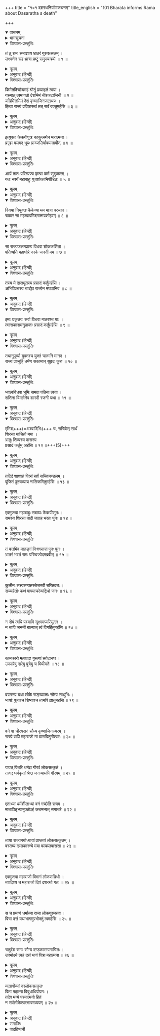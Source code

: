 +++
title = "१०१ दशरथनिर्याणकथनम्"
title_english = "101 Bharata informs Rama about Dasaratha s death"

+++
<details open><summary>वाचनम्</summary>
<div caption="श्रीराम-हरिसीताराममूर्ति-घनपाठिभ्यां वचनम्" class="audioEmbed" src="https://archive.org/download/Ramayana-recitation-Sriram-harisItArAmamUrti-Ghanapaati-v2/Kanda_2/Kanda_2_AYK-101-Dasharatha_Niryana_Kathanam_.mp3"></div>
</details>

<details><summary>भागसूचना</summary>

101. श्रीरामका भरतसे वनमें आगमनका प्रयोजन पूछना, भरतका उनसे राज्य ग्रहण करनेके लिये कहना और श्रीरामका उसे अस्वीकार कर देना
</details>

<details open><summary>विश्वास-प्रस्तुतिः</summary>

तं तु रामः समाज्ञाय भ्रातरं गुरुवत्सलम् ।  
लक्ष्मणेन सह भ्रात्रा प्रष्टुं समुपचक्रमे ॥ १ ॥
</details>

<details><summary>मूलम्</summary>

तं तु रामः समाज्ञाय भ्रातरं गुरुवत्सलम् ।  
लक्ष्मणेन सह भ्रात्रा प्रष्टुं समुपचक्रमे ॥ १ ॥
</details>

<details><summary>अनुवाद (हिन्दी)</summary>

लक्ष्मणसहित श्रीरामचन्द्रजीने अपने गुरुभक्त भाई भरतको अच्छी तरह समझाकर अथवा उन्हें अपनेमें अनुरक्त जानकर उनसे इस प्रकार पूछना आरम्भ किया— ॥ १ ॥
</details>

<details open><summary>विश्वास-प्रस्तुतिः</summary>

किमेतदिच्छेयमहं श्रोतुं प्रव्याहृतं त्वया ।  
यस्मात् त्वमागतो देशमिमं चीरजटाजिनी ॥ २ ॥  
यन्निमित्तमिमं देशं कृष्णाजिनजटाधरः ।  
हित्वा राज्यं प्रविष्टस्त्वं तत् सर्वं वक्तुमर्हसि ॥ ३ ॥
</details>

<details><summary>मूलम्</summary>

किमेतदिच्छेयमहं श्रोतुं प्रव्याहृतं त्वया ।  
यस्मात् त्वमागतो देशमिमं चीरजटाजिनी ॥ २ ॥  
यन्निमित्तमिमं देशं कृष्णाजिनजटाधरः ।  
हित्वा राज्यं प्रविष्टस्त्वं तत् सर्वं वक्तुमर्हसि ॥ ३ ॥
</details>

<details><summary>अनुवाद (हिन्दी)</summary>

‘भाई! तुम राज्य छोड़कर वल्कल, कृष्णमृगचर्म और जटा धारण करके जो इस देशमें आये हो, इसका क्या कारण है? जिस निमित्तसे इस वनमें तुम्हारा प्रवेश हुआ है, यह मैं तुम्हारे मुँहसे सुनना चाहता हूँ । तुम्हें सब कुछ साफ-साफ बताना चाहिये’ ॥ २-३ ॥
</details>

<details open><summary>विश्वास-प्रस्तुतिः</summary>

इत्युक्तः केकयीपुत्रः काकुत्स्थेन महात्मना ।  
प्रगृह्य बलवद् भूयः प्राञ्जलिर्वाक्यमब्रवीत् ॥ ४ ॥
</details>

<details><summary>मूलम्</summary>

इत्युक्तः केकयीपुत्रः काकुत्स्थेन महात्मना ।  
प्रगृह्य बलवद् भूयः प्राञ्जलिर्वाक्यमब्रवीत् ॥ ४ ॥
</details>

<details><summary>अनुवाद (हिन्दी)</summary>

ककुत्स्थवंशी महात्मा श्रीरामचन्द्रजीके इस प्रकार पूछनेपर भरतने बलपूर्वक आन्तरिक शोकको दबा पुनः हाथ जोड़कर इस प्रकार कहा— ॥ ४ ॥
</details>

<details open><summary>विश्वास-प्रस्तुतिः</summary>

आर्य तातः परित्यज्य कृत्वा कर्म सुदुष्करम् ।  
गतः स्वर्गं महाबाहुः पुत्रशोकाभिपीडितः ॥ ५ ॥
</details>

<details><summary>मूलम्</summary>

आर्य तातः परित्यज्य कृत्वा कर्म सुदुष्करम् ।  
गतः स्वर्गं महाबाहुः पुत्रशोकाभिपीडितः ॥ ५ ॥
</details>

<details><summary>अनुवाद (हिन्दी)</summary>

‘आर्य! हमारे महाबाहु पिता अत्यन्त दुष्कर कर्म करके पुत्रशोकसे पीड़ित हो हमें छोड़कर स्वर्गलोकको चले गये ॥ ५ ॥
</details>

<details open><summary>विश्वास-प्रस्तुतिः</summary>

स्त्रिया नियुक्तः कैकेय्या मम मात्रा परन्तप ।  
चकार सा महत्पापमिदमात्मयशोहरम् ॥ ६ ॥
</details>

<details><summary>मूलम्</summary>

स्त्रिया नियुक्तः कैकेय्या मम मात्रा परन्तप ।  
चकार सा महत्पापमिदमात्मयशोहरम् ॥ ६ ॥
</details>

<details><summary>अनुवाद (हिन्दी)</summary>

‘शत्रुओंको संताप देनेवाले रघुनन्दन! अपनी स्त्री एवं मेरी माता कैकेयीकी प्रेरणासे ही विवश हो पिताजीने ऐसा कठोर कार्य किया था । मेरी माँने अपने सुयशको नष्ट करनेवाला यह बड़ा भारी पाप किया है ॥ ६ ॥
</details>

<details open><summary>विश्वास-प्रस्तुतिः</summary>

सा राज्यफलमप्राप्य विधवा शोककर्शिता ।  
पतिष्यति महाघोरे नरके जननी मम ॥ ७ ॥
</details>

<details><summary>मूलम्</summary>

सा राज्यफलमप्राप्य विधवा शोककर्शिता ।  
पतिष्यति महाघोरे नरके जननी मम ॥ ७ ॥
</details>

<details><summary>अनुवाद (हिन्दी)</summary>

‘अतः वह राज्यरूपी फल न पाकर विधवा हो गयी । अब मेरी माता शोकसे दुर्बल हो महाघोर नरकमें पड़ेगी ॥ ७ ॥
</details>

<details open><summary>विश्वास-प्रस्तुतिः</summary>

तस्य मे दासभूतस्य प्रसादं कर्तुमर्हसि ।  
अभिषिञ्चस्व चाद्यैव राज्येन मघवानिव ॥ ८ ॥
</details>

<details><summary>मूलम्</summary>

तस्य मे दासभूतस्य प्रसादं कर्तुमर्हसि ।  
अभिषिञ्चस्व चाद्यैव राज्येन मघवानिव ॥ ८ ॥
</details>

<details><summary>अनुवाद (हिन्दी)</summary>

‘अब आप अपने दासस्वरूप मुझ भरतपर कृपा कीजिये और इन्द्रकी भाँति आज ही राज्य ग्रहण करनेके लिये अपना अभिषेक कराइये ॥ ८ ॥
</details>

<details open><summary>विश्वास-प्रस्तुतिः</summary>

इमाः प्रकृतयः सर्वा विधवा मातरश्च याः ।  
त्वत्सकाशमनुप्राप्ताः प्रसादं कर्तुमर्हसि ॥ ९ ॥
</details>

<details><summary>मूलम्</summary>

इमाः प्रकृतयः सर्वा विधवा मातरश्च याः ।  
त्वत्सकाशमनुप्राप्ताः प्रसादं कर्तुमर्हसि ॥ ९ ॥
</details>

<details><summary>अनुवाद (हिन्दी)</summary>

‘ये सारी प्रकृतियाँ (प्रजा आदि) और सभी विधवा माताएँ आपके पास आयी हैं । आप इन सबपर कृपा करें ॥ ९ ॥
</details>

<details open><summary>विश्वास-प्रस्तुतिः</summary>

तथानुपूर्व्या युक्तश्च युक्तं चात्मनि मानद ।  
राज्यं प्राप्नुहि धर्मेण सकामान् सुहृदः कुरु ॥ १० ॥
</details>

<details><summary>मूलम्</summary>

तथानुपूर्व्या युक्तश्च युक्तं चात्मनि मानद ।  
राज्यं प्राप्नुहि धर्मेण सकामान् सुहृदः कुरु ॥ १० ॥
</details>

<details><summary>अनुवाद (हिन्दी)</summary>

‘दूसरोंको मान देनेवाले रघुवीर! आप ज्येष्ठ होनेके नाते राज्य-प्राप्तिके क्रमिक अधिकारसे युक्त हैं, न्यायतः आपको ही राज्य मिलना उचित है; अतः आप धर्मानुसार राज्य ग्रहण करें और अपने सुहृदोंको सफल-मनोरथ बनावें ॥ १० ॥
</details>

<details open><summary>विश्वास-प्रस्तुतिः</summary>

भवत्वविधवा भूमिः समग्रा पतिना त्वया ।  
शशिना विमलेनेव शारदी रजनी यथा ॥ ११ ॥
</details>

<details><summary>मूलम्</summary>

भवत्वविधवा भूमिः समग्रा पतिना त्वया ।  
शशिना विमलेनेव शारदी रजनी यथा ॥ ११ ॥
</details>

<details><summary>अनुवाद (हिन्दी)</summary>

‘आप-जैसे पतिसे युक्त हो यह सारी वसुधा वैधव्यरहित हो जाय और निर्मल चन्द्रमासे सनाथ हुई शरत्कालकी रात्रिके समान शोभा पाने लगे ॥ ११ ॥
</details>

<details open><summary>विश्वास-प्रस्तुतिः</summary>

एभिश्+++(=अश्वादिभिः)+++ च, सचिवैस् सार्धं  
शिरसा याचितो मया ।  
भ्रातुः शिष्यस्य दासस्य  
प्रसादं कर्तुम् अर्हसि ॥ १२ ॥+++(5)+++
</details>

<details><summary>मूलम्</summary>

एभिश्च सचिवैः सार्धं शिरसा याचितो मया ।  
भ्रातुः शिष्यस्य दासस्य प्रसादं कर्तुमर्हसि ॥ १२ ॥
</details>

<details><summary>अनुवाद (हिन्दी)</summary>

‘मैं इन समस्त सचिवोंके साथ आपके चरणोंमें मस्तक रखकर यह याचना करता हूँ कि आप राज्य ग्रहण करें । मैं आपका भाई, शिष्य और दास हूँ । आप मुझपर कृपा करें ॥ १२ ॥
</details>

<details open><summary>विश्वास-प्रस्तुतिः</summary>

तदिदं शाश्वतं पित्र्यं सर्वं सचिवमण्डलम् ।  
पूजितं पुरुषव्याघ्र नातिक्रमितुमर्हसि ॥ १३ ॥
</details>

<details><summary>मूलम्</summary>

तदिदं शाश्वतं पित्र्यं सर्वं सचिवमण्डलम् ।  
पूजितं पुरुषव्याघ्र नातिक्रमितुमर्हसि ॥ १३ ॥
</details>

<details><summary>अनुवाद (हिन्दी)</summary>

‘पुरुषसिंह! यह सारा मन्त्रिमण्डल अपने यहाँ कुलपरम्परासे चला आ रहा है । ये सभी सचिव पिताजीके समयमें भी थे । हम सदासे इनका सम्मान करते आये हैं, अतः आप इनकी प्रार्थना न ठुकरायें’ ॥ १३ ॥
</details>

<details open><summary>विश्वास-प्रस्तुतिः</summary>

एवमुक्त्वा महाबाहुः सबाष्पः कैकयीसुतः ।  
रामस्य शिरसा पादौ जग्राह भरतः पुनः ॥ १४ ॥
</details>

<details><summary>मूलम्</summary>

एवमुक्त्वा महाबाहुः सबाष्पः कैकयीसुतः ।  
रामस्य शिरसा पादौ जग्राह भरतः पुनः ॥ १४ ॥
</details>

<details><summary>अनुवाद (हिन्दी)</summary>

ऐसा कहकर कैकेयीपुत्र महाबाहु भरतने नेत्रोंसे आँसू बहाते हुए पुनः श्रीरामचन्द्रजीके चरणोंसे माथा टेक दिया ॥ १४ ॥
</details>

<details open><summary>विश्वास-प्रस्तुतिः</summary>

तं मत्तमिव मातङ्गं निःश्वसन्तं पुनः पुनः ।  
भ्रातरं भरतं रामः परिष्वज्येदमब्रवीत् ॥ १५ ॥
</details>

<details><summary>मूलम्</summary>

तं मत्तमिव मातङ्गं निःश्वसन्तं पुनः पुनः ।  
भ्रातरं भरतं रामः परिष्वज्येदमब्रवीत् ॥ १५ ॥
</details>

<details><summary>अनुवाद (हिन्दी)</summary>

उस समय वे मतवाले हाथीके समान बारंबार लंबी साँस खींचने लगे, तब श्रीरामने भाई भरतको उठाकर हृदयसे लगा लिया और इस प्रकार कहा— ॥ १५ ॥
</details>

<details open><summary>विश्वास-प्रस्तुतिः</summary>

कुलीनः सत्त्वसम्पन्नस्तेजस्वी चरितव्रतः ।  
राज्यहेतोः कथं पापमाचरेन्मद्विधो जनः ॥ १६ ॥
</details>

<details><summary>मूलम्</summary>

कुलीनः सत्त्वसम्पन्नस्तेजस्वी चरितव्रतः ।  
राज्यहेतोः कथं पापमाचरेन्मद्विधो जनः ॥ १६ ॥
</details>

<details><summary>अनुवाद (हिन्दी)</summary>

‘भाई! तुम्हीं बताओ । उत्तम कुलमें उत्पन्न, सत्त्वगुणसम्पन्न, तेजस्वी और श्रेष्ठ व्रतोंका पालन करनेवाला मेरे-जैसा मनुष्य राज्यके लिये पिताकी आज्ञाका उल्लङ्घन रूप पाप कैसे कर सकता है? ॥ १६ ॥
</details>

<details open><summary>विश्वास-प्रस्तुतिः</summary>

न दोषं त्वयि पश्यामि सूक्ष्ममप्यरिसूदन ।  
न चापि जननीं बाल्यात् त्वं विगर्हितुमर्हसि ॥ १७ ॥
</details>

<details><summary>मूलम्</summary>

न दोषं त्वयि पश्यामि सूक्ष्ममप्यरिसूदन ।  
न चापि जननीं बाल्यात् त्वं विगर्हितुमर्हसि ॥ १७ ॥
</details>

<details><summary>अनुवाद (हिन्दी)</summary>

‘शत्रुसूदन! मैं तुम्हारे अंदर थोड़ा-सा भी दोष नहीं देखता । अज्ञानवश तुम्हें अपनी माताकी भी निन्दा नहीं करनी चाहिये ॥ १७ ॥
</details>

<details open><summary>विश्वास-प्रस्तुतिः</summary>

कामकारो महाप्राज्ञ गुरूणां सर्वदानघ ।  
उपपन्नेषु दारेषु पुत्रेषु च विधीयते ॥ १८ ॥
</details>

<details><summary>मूलम्</summary>

कामकारो महाप्राज्ञ गुरूणां सर्वदानघ ।  
उपपन्नेषु दारेषु पुत्रेषु च विधीयते ॥ १८ ॥
</details>

<details><summary>अनुवाद (हिन्दी)</summary>

‘निष्पाप महाप्राज्ञ! गुरुजनोंका अपनी अभीष्ट स्त्रियों और प्रिय पुत्रोंपर सदा पूर्ण अधिकार होता है । वे उन्हें चाहे जैसी आज्ञा दे सकते हैं ॥ १८ ॥
</details>

<details open><summary>विश्वास-प्रस्तुतिः</summary>

वयमस्य यथा लोके सङ्ख्याताः सौम्य साधुभिः ।  
भार्याः पुत्राश्च शिष्याश्च त्वमपि ज्ञातुमर्हसि ॥ १९ ॥
</details>

<details><summary>मूलम्</summary>

वयमस्य यथा लोके सङ्ख्याताः सौम्य साधुभिः ।  
भार्याः पुत्राश्च शिष्याश्च त्वमपि ज्ञातुमर्हसि ॥ १९ ॥
</details>

<details><summary>अनुवाद (हिन्दी)</summary>

‘सौम्य! माताओंसहित हम भी इस लोकमें श्रेष्ठ पुरुषोंद्वारा महाराजके स्त्री-पुत्र और शिष्य कहे गये हैं, अतः हमें भी उनको सब तरहकी आज्ञा देनेका अधिकार था । इस बातको तुम भी समझने योग्य हो ॥
</details>

<details open><summary>विश्वास-प्रस्तुतिः</summary>

वने वा चीरवसनं सौम्य कृष्णाजिनाम्बरम् ।  
राज्ये वापि महाराजो मां वासयितुमीश्वरः ॥ २० ॥
</details>

<details><summary>मूलम्</summary>

वने वा चीरवसनं सौम्य कृष्णाजिनाम्बरम् ।  
राज्ये वापि महाराजो मां वासयितुमीश्वरः ॥ २० ॥
</details>

<details><summary>अनुवाद (हिन्दी)</summary>

‘सौम्य! महाराज मुझे वल्कल वस्त्र और मृगचर्म धारण कराकर वनमें ठहरावें अथवा राज्यपर बिठावें—इन दोनों बातोंके लिये वे सर्वथा समर्थ थे ॥ २० ॥
</details>

<details open><summary>विश्वास-प्रस्तुतिः</summary>

यावत् पितरि धर्मज्ञ गौरवं लोकसत्कृते ।  
तावद् धर्मकृतां श्रेष्ठ जनन्यामपि गौरवम् ॥ २१ ॥
</details>

<details><summary>मूलम्</summary>

यावत् पितरि धर्मज्ञ गौरवं लोकसत्कृते ।  
तावद् धर्मकृतां श्रेष्ठ जनन्यामपि गौरवम् ॥ २१ ॥
</details>

<details><summary>अनुवाद (हिन्दी)</summary>

‘धर्मज्ञ! धर्मात्माओंमें श्रेष्ठ भरत! मनुष्यकी विश्ववन्द्य पितामें जितनी गौरव-बुद्धि होती है, उतनी ही मातामें भी होनी चाहिये ॥ २१ ॥
</details>

<details open><summary>विश्वास-प्रस्तुतिः</summary>

एताभ्यां धर्मशीलाभ्यां वनं गच्छेति राघव ।  
मातापितृभ्यामुक्तोऽहं कथमन्यत् समाचरे ॥ २२ ॥
</details>

<details><summary>मूलम्</summary>

एताभ्यां धर्मशीलाभ्यां वनं गच्छेति राघव ।  
मातापितृभ्यामुक्तोऽहं कथमन्यत् समाचरे ॥ २२ ॥
</details>

<details><summary>अनुवाद (हिन्दी)</summary>

‘रघुनन्दन! इन धर्मशील माता और पिता दोनोंने जब मुझे वनमें जानेकी आज्ञा दे दी है, तब मैं उनकी आज्ञाके विपरीत दूसरा कोई बर्ताव कैसे कर सकता हूँ? ॥ २२ ॥
</details>

<details open><summary>विश्वास-प्रस्तुतिः</summary>

त्वया राज्यमयोध्यायां प्राप्तव्यं लोकसत्कृतम् ।  
वस्तव्यं दण्डकारण्ये मया वल्कलवाससा ॥ २३ ॥
</details>

<details><summary>मूलम्</summary>

त्वया राज्यमयोध्यायां प्राप्तव्यं लोकसत्कृतम् ।  
वस्तव्यं दण्डकारण्ये मया वल्कलवाससा ॥ २३ ॥
</details>

<details><summary>अनुवाद (हिन्दी)</summary>

‘तुम्हें अयोध्यामें रहकर समस्त जगत् के लिये आदरणीय राज्य प्राप्त करना चाहिये और मुझे वल्कल वस्त्र धारण करके दण्डकारण्यमें रहना चाहिये ॥ २३ ॥
</details>

<details open><summary>विश्वास-प्रस्तुतिः</summary>

एवमुक्त्वा महाराजो विभागं लोकसन्निधौ ।  
व्यादिश्य च महाराजो दिवं दशरथो गतः ॥ २४ ॥
</details>

<details><summary>मूलम्</summary>

एवमुक्त्वा महाराजो विभागं लोकसन्निधौ ।  
व्यादिश्य च महाराजो दिवं दशरथो गतः ॥ २४ ॥
</details>

<details><summary>अनुवाद (हिन्दी)</summary>

‘क्योंकि महाराज दशरथ बहुत लोगोंके सामने हम दोनोंके लिये इस प्रकार पृथक्-पृथक् दो आज्ञाएँ देकर स्वर्गको सिधारे हैं ॥ २४ ॥
</details>

<details open><summary>विश्वास-प्रस्तुतिः</summary>

स च प्रमाणं धर्मात्मा राजा लोकगुरुस्तव ।  
पित्रा दत्तं यथाभागमुपभोक्तुं त्वमर्हसि ॥ २५ ॥
</details>

<details><summary>मूलम्</summary>

स च प्रमाणं धर्मात्मा राजा लोकगुरुस्तव ।  
पित्रा दत्तं यथाभागमुपभोक्तुं त्वमर्हसि ॥ २५ ॥
</details>

<details><summary>अनुवाद (हिन्दी)</summary>

‘इस विषयमें लोकगुरु धर्मात्मा राजा ही तुम्हारे लिये प्रमाणभूत हैं—उन्हींकी आज्ञा तुम्हें माननी चाहिये और पिताने तुम्हारे हिस्सेमें जो कुछ दिया है, उसीका तुम्हें यथावत् रूपसे उपभोग करना चाहिये ॥ २५ ॥
</details>

<details open><summary>विश्वास-प्रस्तुतिः</summary>

चतुर्दश समाः सौम्य दण्डकारण्यमाश्रितः ।  
उपभोक्ष्ये त्वहं दत्तं भागं पित्रा महात्मना ॥ २६ ॥
</details>

<details><summary>मूलम्</summary>

चतुर्दश समाः सौम्य दण्डकारण्यमाश्रितः ।  
उपभोक्ष्ये त्वहं दत्तं भागं पित्रा महात्मना ॥ २६ ॥
</details>

<details><summary>अनुवाद (हिन्दी)</summary>

‘सौम्य! चौदह वर्षोंतक दण्डकारण्यमें रहनेके बाद ही महात्मा पिताके दिये हुए राज्य-भागका मैं उपभोग करूँगा ॥ २६ ॥
</details>

<details open><summary>विश्वास-प्रस्तुतिः</summary>

यदब्रवीन्मां नरलोकसत्कृतः  
पिता महात्मा विबुधाधिपोपमः ।  
तदेव मन्ये परमात्मनो हितं  
न सर्वलोकेश्वरभावमव्ययम् ॥ २७ ॥
</details>

<details><summary>मूलम्</summary>

यदब्रवीन्मां नरलोकसत्कृतः  
पिता महात्मा विबुधाधिपोपमः ।  
तदेव मन्ये परमात्मनो हितं  
न सर्वलोकेश्वरभावमव्ययम् ॥ २७ ॥
</details>

<details><summary>अनुवाद (हिन्दी)</summary>

‘मनुष्यलोकमें सम्मानित और देवराज इन्द्रके तुल्य तेजस्वी मेरे महात्मा पिताने मुझे जो वनवासकी आज्ञा दी है, उसीको मैं अपने लिये परम हितकारी समझता हूँ । उनकी आज्ञाके विरुद्ध सर्वलोकेश्वर ब्रह्माका अविनाशी पद भी मेरे लिये श्रेयस्कर नहीं है’ ॥ २७ ॥
</details>

<details><summary>समाप्तिः</summary>

इत्यार्षे श्रीमद्रामायणे वाल्मीकीये आदिकाव्येऽयोध्याकाण्डे एकाधिकशततमः सर्गः ॥ १०१ ॥  
इस प्रकार श्रीवाल्मीकिनिर्मित आर्षरामायण आदिकाव्यके अयोध्याकाण्डमें एक सौ एकवाँ सर्ग पूरा हुआ ॥ १०१ ॥*
</details>

<details><summary>पादटिप्पनी</summary>

* कुछ प्रतियोंमें यह सर्ग १०४ वें सर्गके रूपमें वर्णित है । १०० वें सर्गके बादके तीन सर्गोंके बाद इसका उल्लेख हुआ है ।
</details>

